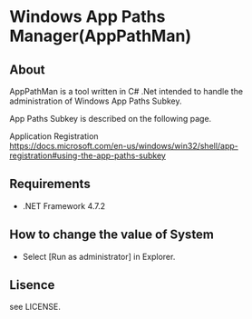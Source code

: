 # Windows App Paths Manager(AppPathMan)

## About
AppPathMan is a tool written in C# .Net intended to handle the administration of Windows App Paths Subkey.

App Paths Subkey is described on the following page.

Application Registration  
https://docs.microsoft.com/en-us/windows/win32/shell/app-registration#using-the-app-paths-subkey

## Requirements
- .NET Framework 4.7.2

## How to change the value of System
- Select [Run as administrator] in Explorer.

## Lisence
see LICENSE.
